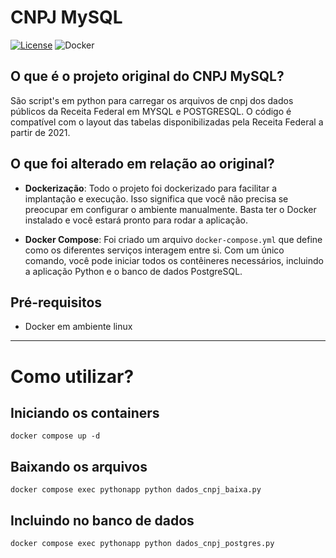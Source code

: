 # CNPJ MySQL

[![License](https://img.shields.io/badge/license-MIT-green.svg)](https://opensource.org/licenses/MIT)
![Docker](https://img.shields.io/badge/-Docker-2496ED?logo=docker&logoColor=white)

## O que é o projeto original do CNPJ MySQL?

São script's em python para carregar os arquivos de cnpj dos dados públicos da Receita Federal em MYSQL e POSTGRESQL. 
O código é compatível com o layout das tabelas disponibilizadas pela Receita Federal a partir de 2021.

## O que foi alterado em relação ao original?

- **Dockerização**: Todo o projeto foi dockerizado para facilitar a implantação e execução. Isso significa que você não precisa se preocupar em configurar o ambiente manualmente. Basta ter o Docker instalado e você estará pronto para rodar a aplicação.

- **Docker Compose**: Foi criado um arquivo `docker-compose.yml` que define como os diferentes serviços interagem entre si. Com um único comando, você pode iniciar todos os contêineres necessários, incluindo a aplicação Python e o banco de dados PostgreSQL.

## Pré-requisitos

- Docker em ambiente linux

---

# Como utilizar?

## Iniciando os containers
```docker compose up -d```

## Baixando os arquivos
```docker compose exec pythonapp python dados_cnpj_baixa.py```

## Incluindo no banco de dados
```docker compose exec pythonapp python dados_cnpj_postgres.py```
